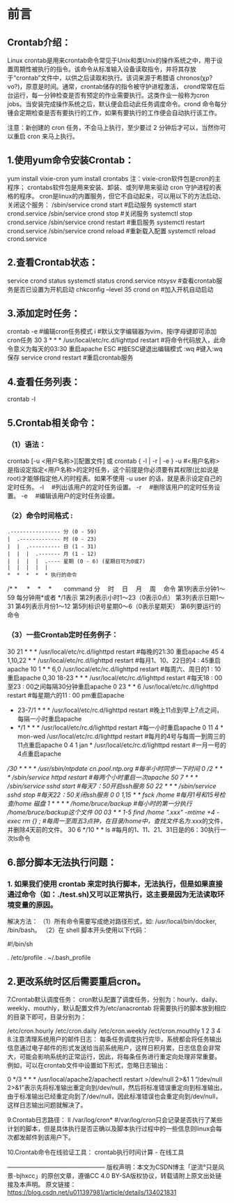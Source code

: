# 前言
## Crontab介绍：
Linux crontab是用来crontab命令常见于Unix和类Unix的操作系统之中，用于设置周期性被执行的指令。该命令从标准输入设备读取指令，并将其存放于“crontab”文件中，以供之后读取和执行。该词来源于希腊语 chronos(χρ?νο?)，原意是时间。通常，crontab储存的指令被守护进程激活， crond常常在后台运行，每一分钟检查是否有预定的作业需要执行。这类作业一般称为cron jobs。当安装完成操作系统之后，默认便会启动此任务调度命令。crond 命令每分锺会定期检查是否有要执行的工作，如果有要执行的工作便会自动执行该工作。

注意：新创建的 cron 任务，不会马上执行，至少要过 2 分钟后才可以，当然你可以重启 cron 来马上执行。

## 1.使用yum命令安装Crontab：
yum install vixie-cron 
yum install crontabs
注：vixie-cron软件包是cron的主程序；
crontabs软件包是用来安装、卸装、或列举用来驱动 cron 守护进程的表格的程序。
cron是linux的内置服务，但它不自动起来，可以用以下的方法启动、关闭这个服务：
/sbin/service crond start #启动服务
systemctl start crond.service
/sbin/service crond stop #关闭服务
systemctl stop crond.service
/sbin/service crond restart #重启服务
systemctl restart crond.service
/sbin/service crond reload #重新载入配置
systemctl reload crond.service

## 2.查看Crontab状态：
service crond status
systemctl status crond.service
ntsysv #查看crontab服务是否已设置为开机启动
chkconfig –level 35 crond on #加入开机自动启动

## 3.添加定时任务：
crontab -e #编辑cron任务模式
i #默认文字编辑器为vim，按i字母键即可添加cron任务
30 3 * * * /usr/local/etc/rc.d/lighttpd restart #将命令代码放入，此命令意义为每天的03:30 重启apache
ESC #按ESC键退出编辑模式
:wq #键入:wq保存
service crond restart #重启crontab服务

## 4.查看任务列表：
crontab -l

## 5.Crontab相关命令：
### （1）语法：
crontab [-u <用户名称>][配置文件] 或 crontab { -l | -r | -e }
-u   #<用户名称> 是指设定指定<用户名称>的定时任务，这个前提是你必须要有其权限(比如说是 root)才能够指定他人的时程表。如果不使用 -u user 的话，就是表示设定自己的定时任务。
-l 　#列出该用户的定时任务设置。
-r 　#删除该用户的定时任务设置。
-e 　#编辑该用户的定时任务设置。
 
### （2）命令时间格式 :
```
.---------------- 分 (0 - 59)
|  .------------- 时 (0 - 23)
|  |  .---------- 日 (1 - 31) 
|  |  |  .------- 月 (1 - 12) 
|  |  |  |  .---- 星期 (0 - 6) (星期日可为0或7) 
|  |  |  |  | 
*  *  *  *  * 执行的命令
```
/*     * 　  *　  *　  *　　command
分　  时　  日　  月　 周　  命令
第1列表示分钟1～59 每分钟用*或者 */1表示
第2列表示小时1～23（0表示0点）
第3列表示日期1～31
第4列表示月份1～12
第5列标识号星期0～6（0表示星期天）
第6列要运行的命令
 
### （3）一些Crontab定时任务例子：
30 21 * * * /usr/local/etc/rc.d/lighttpd restart  #每晚的21:30 重启apache
45 4 1,10,22 * * /usr/local/etc/rc.d/lighttpd restart  #每月1、10、22日的4 : 45重启apache
10 1 * * 6,0 /usr/local/etc/rc.d/lighttpd restart  #每周六、周日的1 : 10重启apache
0,30 18-23 * * * /usr/local/etc/rc.d/lighttpd restart  #每天18 : 00至23 : 00之间每隔30分钟重启apache
0 23 * * 6 /usr/local/etc/rc.d/lighttpd restart  #每星期六的11 : 00 pm重启apache
* 23-7/1 * * * /usr/local/etc/rc.d/lighttpd restart  #晚上11点到早上7点之间，每隔一小时重启apache
* */1 * * * /usr/local/etc/rc.d/lighttpd restart  #每一小时重启apache
0 11 4 * mon-wed /usr/local/etc/rc.d/lighttpd restart  #每月的4号与每周一到周三的11点重启apache
0 4 1 jan * /usr/local/etc/rc.d/lighttpd restart  #一月一号的4点重启apache
 
*/30 * * * * /usr/sbin/ntpdate cn.pool.ntp.org  #每半小时同步一下时间
0 */2 * * * /sbin/service httpd restart  #每两个小时重启一次apache 
50 7 * * * /sbin/service sshd start  #每天7：50开启ssh服务 
50 22 * * * /sbin/service sshd stop  #每天22：50关闭ssh服务 
0 0 1,15 * * fsck /home  #每月1号和15号检查/home 磁盘 
1 * * * * /home/bruce/backup  #每小时的第一分执行 /home/bruce/backup这个文件 
00 03 * * 1-5 find /home "*.xxx" -mtime +4 -exec rm {} \;  #每周一至周五3点钟，在目录/home中，查找文件名为*.xxx的文件，并删除4天前的文件。
30 6 */10 * * ls  #每月的1、11、21、31日是的6：30执行一次ls命令

## 6.部分脚本无法执行问题：
### 1. 如果我们使用 crontab 来定时执行脚本，无法执行，但是如果直接通过命令（如：./test.sh)又可以正常执行，这主要是因为无法读取环境变量的原因。
解决方法：
（1）所有命令需要写成绝对路径形式，如: /usr/local/bin/docker, /bin/bash。
（2）在 shell 脚本开头使用以下代码：

#!/bin/sh
 
. /etc/profile
. ~/.bash_profile

## 2.更改系统时区后需要重启cron。

7.Crontab默认调度任务：
cron默认配置了调度任务，分别为：hourly、daily、weekly、mouthly，默认配置文件为/etc/anacrontab
将需要执行的脚本放到相应的目录下即可，目录分别为：

/etc/cron.hourly
/etc/cron.daily
/etc/cron.weekly
/ect/cron.mouthly
1
2
3
4
8.注意清理系统用户的邮件日志：
每条任务调度执行完毕，系统都会将任务输出信息通过电子邮件的形式发送给当前系统用户，这样日积月累，日志信息会非常大，可能会影响系统的正常运行，因此，将每条任务进行重定向处理非常重要。
例如，可以在crontab文件中设置如下形式，忽略日志输出：

0 */3 * * * /usr/local/apache2/apachectl restart >/dev/null 2>&1
1
“/dev/null 2>&1”表示先将标准输出重定向到/dev/null，然后将标准错误重定向到标准输出，由于标准输出已经重定向到了/dev/null，因此标准错误也会重定向到/dev/null，这样日志输出问题就解决了。

9.Crontab日志路径：
ll /var/log/cron* #/var/log/cron只会记录是否执行了某些计划的脚本，但是具体执行是否正确以及脚本执行过程中的一些信息则linux会每次都发邮件到该用户下。

10.Crontab命令在线验证工具：
crontab执行时间计算 - 在线工具

————————————————
版权声明：本文为CSDN博主「逆流°只是风景-bjhxcc」的原创文章，遵循CC 4.0 BY-SA版权协议，转载请附上原文出处链接及本声明。
原文链接：https://blog.csdn.net/u011397981/article/details/134021831